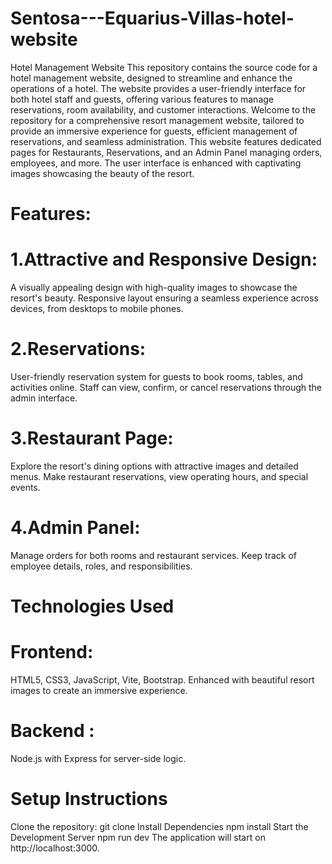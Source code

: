 # Sentosa---Equarius-Villas-hotel-website

Hotel Management Website
This repository contains the source code for a hotel management website, designed to streamline and enhance the operations of a hotel. The website provides a user-friendly interface for both hotel staff and guests, offering various features to manage reservations, room availability, and customer interactions.
Welcome to the repository for a comprehensive resort management website, tailored to provide an immersive experience for guests, efficient management of reservations, and seamless administration. This website features dedicated pages for Restaurants, Reservations, and an Admin Panel managing orders, employees, and more. The user interface is enhanced with captivating images showcasing the beauty of the resort.
# Features:
# 1.Attractive and Responsive Design:
A visually appealing design with high-quality images to showcase the resort's beauty.
Responsive layout ensuring a seamless experience across devices, from desktops to mobile phones.

# 2.Reservations:
User-friendly reservation system for guests to book rooms, tables, and activities online.
Staff can view, confirm, or cancel reservations through the admin interface.

# 3.Restaurant Page:
Explore the resort's dining options with attractive images and detailed menus.
Make restaurant reservations, view operating hours, and special events.

# 4.Admin Panel:
Manage orders for both rooms and restaurant services.
Keep track of employee details, roles, and responsibilities.

# Technologies Used 
# Frontend:
HTML5, CSS3, JavaScript, Vite, Bootstrap.
Enhanced with beautiful resort images to create an immersive experience.
# Backend :
Node.js with Express for server-side logic.

# Setup Instructions
Clone the repository: git clone 
Install Dependencies
npm install
Start the Development Server npm run dev
The application will start on http://localhost:3000.

